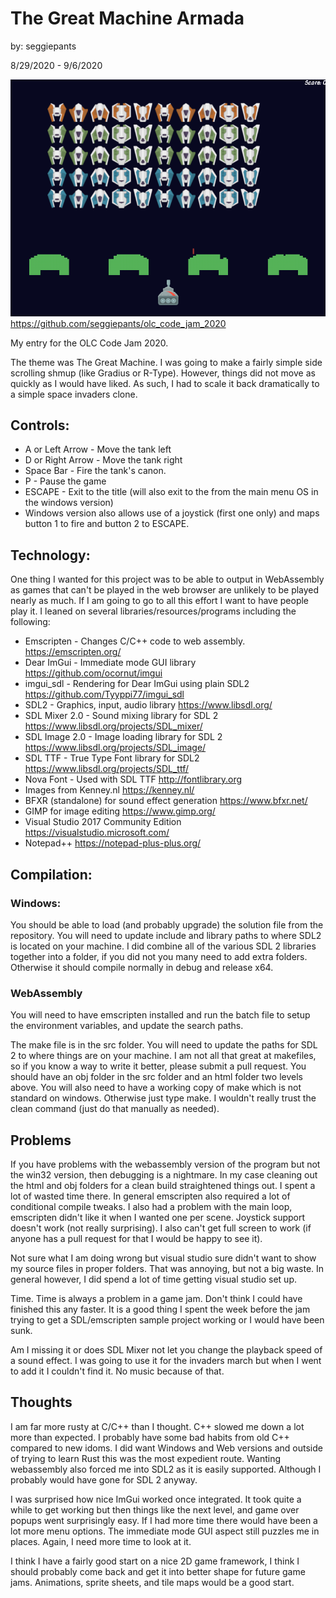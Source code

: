 # The Great Machine Armada
by: seggiepants

8/29/2020 - 9/6/2020

![Screenshot](https://raw.githubusercontent.com/seggiepants/olc_code_jam_2020/master/screenshot.png)
<https://github.com/seggiepants/olc_code_jam_2020>

My entry for the OLC Code Jam 2020.

The theme was The Great Machine. I was going to make a fairly simple side scrolling shmup (like Gradius or R-Type). However, things did not move as quickly as I would have liked. As such, I had to scale it back dramatically to a simple space invaders clone.

## Controls:
* A or Left Arrow - Move the tank left
* D or Right Arrow - Move the tank right
* Space Bar - Fire the tank's canon.
* P - Pause the game
* ESCAPE - Exit to the title (will also exit to the from the main menu OS in the windows version)
* Windows version also allows use of a joystick (first one only) and maps button 1 to fire and button 2 to ESCAPE.

## Technology:
One thing I wanted for this project was to be able to output in WebAssembly as games that can't be played in the web browser are unlikely to be played nearly as much. If I am going to go to all this effort I want to have people play it. I leaned on several libraries/resources/programs including the following:
* Emscripten - Changes C/C++ code to web assembly. <https://emscripten.org/>
* Dear ImGui - Immediate mode GUI library <https://github.com/ocornut/imgui>
* imgui_sdl - Rendering for Dear ImGui using plain SDL2 <https://github.com/Tyyppi77/imgui_sdl>
* SDL2 - Graphics, input, audio library <https://www.libsdl.org/>
* SDL Mixer 2.0 - Sound mixing library for SDL 2 <https://www.libsdl.org/projects/SDL_mixer/>
* SDL Image 2.0 - Image loading library for SDL 2 <https://www.libsdl.org/projects/SDL_image/>
* SDL TTF - True Type Font library for SDL2 <https://www.libsdl.org/projects/SDL_ttf/>
* Nova Font - Used with SDL TTF <http://fontlibrary.org>
* Images from Kenney.nl <https://kenney.nl/>
* BFXR (standalone) for sound effect generation <https://www.bfxr.net/>
* GIMP for image editing <https://www.gimp.org/>
* Visual Studio 2017 Community Edition <https://visualstudio.microsoft.com/>
* Notepad++ <https://notepad-plus-plus.org/>

## Compilation:
### Windows:
You should be able to load (and probably upgrade) the solution file from the repository. You will need to update include and library paths to where SDL2 is located on your machine. I did combine all of the various SDL 2 libraries together into a folder, if you did not you many need to add extra folders. Otherwise it should compile normally in debug and release x64.

### WebAssembly
You will need to have emscripten installed and run the batch file to setup the environment variables, and update the search paths.

The make file is in the src folder. You will need to update the paths for SDL 2 to where things are on your machine. I am not all that great at makefiles, so if you know a way to write it better, please submit a pull request. You should have an obj folder in the src folder and an html folder two levels above. You will also need to have a working copy of make which is not standard on windows. Otherwise just type make. I wouldn't really trust the clean command (just do that manually as needed).

## Problems
If you have problems with the webassembly version of the program but not the win32 version, then debugging is a nightmare. In my case cleaning out the html and obj folders for a clean build straightened things out. I spent a lot of wasted time there. In general emscripten also required a lot of conditional compile tweaks. I also had a problem with the main loop, emscripten didn't like it when I wanted one per scene. Joystick support doesn't work (not really surprising). I also can't get full screen to work (if anyone has a pull request for that I would be happy to see it).

Not sure what I am doing wrong but visual studio sure didn't want to show my source files in proper folders. That was annoying, but not a big waste. In general however, I did spend a lot of time getting visual studio set up. 

Time. Time is always a problem in a game jam. Don't think I could have finished this any faster. It is a good thing I spent the week before the jam trying to get a SDL/emscripten sample project working or I would have been sunk.

Am I missing it or does SDL Mixer not let you change the playback speed of a sound effect. I was going to use it for the invaders march but when I went to add it I couldn't find it. No music because of that.

## Thoughts
I am far more rusty at C/C++ than I thought. C++ slowed me down a lot more than expected. I probably have some bad habits from old C++ compared to new idoms. I did want Windows and Web versions and outside of trying to learn Rust this was the most expedient route. Wanting webassembly also forced me into SDL2 as it is easily supported. Although I probably would have gone for SDL 2 anyway.

I was surprised how nice ImGui worked once integrated. It took quite a while to get working but then things like the next level, and game over popups went surprisingly easy. If I had more time there would have been a lot more menu options. The immediate mode GUI aspect still puzzles me in places. Again, I need more time to look at it.

I think I have a fairly good start on a nice 2D game framework, I think I should probably come back and get it into better shape for future game jams. Animations, sprite sheets, and tile maps would be a good start.